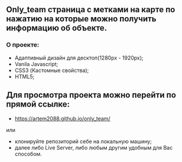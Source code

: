 ## Only_team страница с метками на карте по нажатию на которые можно получить информацию об объекте.

### О проекте:

- Адаптивный дизайн для десктоп(1280px - 1920px);
- Vanila Javascript;
- CSS3 (Кастомные свойства);
- HTML5;

## Для просмотра проекта можно перейти по прямой ссылке:

- https://artem2088.github.io/only_team/

или

- клонируйте репозиторий себе на локальную машину;
- далее либо Live Server, либо любым другим удобным для Вас способом.
